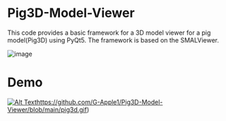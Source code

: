 # Pig3D-Model-Viewer
This code provides a basic framework for a 3D model viewer for a pig model(Pig3D) using PyQt5. The  framework is based on the SMALViewer.

![image](https://github.com/G-Apple1/Pig3D-Model-Viewer/assets/62458945/d86acd7f-7273-4d4e-b5b9-783d0f5133d0)


# Demo
[![Alt Text](url_to_gif)](https://github.com/G-Apple1/Pig3D-Model-Viewer/blob/main/pig3d.gif)https://github.com/G-Apple1/Pig3D-Model-Viewer/blob/main/pig3d.gif)

